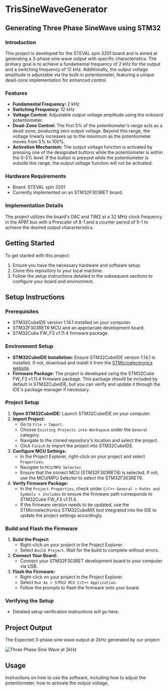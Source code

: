 # TrisSineWaveGenerator

## Generating Three Phase SineWave using STM32

### Introduction
This project is developed for the STEVAL spin 3201 board and is aimed at generating a 3-phase sine wave output with specific characteristics. The primary goal is to achieve a fundamental frequency of 2 kHz for the output and a switching frequency of 12 kHz. Additionally, the output voltage amplitude is adjustable via the built-in potentiometer, featuring a unique dead-zone implementation for enhanced control.

### Features
- **Fundamental Frequency:** 2 kHz
- **Switching Frequency:** 12 kHz
- **Voltage Control:** Adjustable output voltage amplitude using the onboard potentiometer.
- **Dead-Zone Control:** The first 5% of the potentiometer's range acts as a dead-zone, producing zero output voltage. Beyond this range, the voltage linearly increases up to the maximum as the potentiometer moves from 5% to 100%.
- **Activation Mechanism:** The output voltage function is activated by pressing one of the designated buttons while the potentiometer is within the 0-5% level. If the button is pressed while the potentiometer is outside this range, the output voltage function will not be activated.

### Hardware Requirements
- Board: STEVAL spin 3201
- Currently implemented on an STM32F303RET board.

### Implementation Details
The project utilizes the board's DAC and TIM2 at a 32 MHz clock frequency in the APB1 bus with a Prescaler of 8-1 and a counter period of 5-1 to achieve the desired output characteristics.

## Getting Started
To get started with this project:
1. Ensure you have the necessary hardware and software setup.
2. Clone this repository to your local machine.
3. Follow the setup instructions detailed in the subsequent sections to configure your board and environment.

## Setup Instructions

### Prerequisites
- STM32CubeIDE version 1.14.1 installed on your computer.
- STM32F303RET6 MCU and an appropriate development board.
- STM32Cube FW_F3 v1.11.4 firmware package.

### Environment Setup
- **STM32CubeIDE Installation:** Ensure STM32CubeIDE version 1.14.1 is installed. If not, download and install it from the [STMicroelectronics website](https://www.st.com/en/development-tools/stm32cubeide.html).
- **Firmware Package:** The project is developed using the STM32Cube FW_F3 v1.11.4 firmware package. This package should be included by default in STM32CubeIDE, but you can verify and update it through the IDE's package manager if necessary.

### Project Setup
1. **Open STM32CubeIDE:** Launch STM32CubeIDE on your computer.
2. **Import Project:**
   - Go to `File > Import`.
   - Choose `Existing Projects into Workspace` under the `General` category.
   - Navigate to the cloned repository's location and select the project.
   - Click `Finish` to import the project into STM32CubeIDE.
3. **Configure MCU Settings:**
   - In the Project Explorer, right-click on your project and select `Properties`.
   - Navigate to `MCU/MPU Selector`.
   - Ensure that the correct MCU (STM32F303RET6) is selected. If not, use the MCU/MPU Selector to select the STM32F303RET6.
4. **Verify Firmware Package:**
   - In the `Project Properties`, check under `C/C++ General > Paths and Symbols > Includes` to ensure the firmware path corresponds to STM32Cube FW_F3 v1.11.4.
   - If the firmware version needs to be updated, use the STMicroelectronics STM32CubeMX tool integrated into the IDE to update the project settings accordingly.

### Build and Flash the Firmware
1. **Build the Project:**
   - Right-click on your project in the Project Explorer.
   - Select `Build Project`. Wait for the build to complete without errors.
2. **Connect Your Board:**
   - Connect your STM32F303RET development board to your computer via USB.
3. **Flash the Firmware:**
   - Right-click on your project in the Project Explorer.
   - Select `Run As > STM32 MCU C/C++ Application`.
   - Follow the prompts to flash the firmware onto your board.

### Verifying the Setup
- Detailed setup verification instructions will go here.

## Project Output
The Expected 3-phase sine wave output at 2kHz generated by our project:

![Three Phase Sine Wave at 2kHz](URL_TO_IMAGE)

## Usage
Instructions on how to use the software, including how to adjust the potentiometer, how to activate the output voltage,
